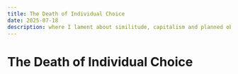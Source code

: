 ```yaml
---
title: The Death of Individual Choice
date: 2025-07-18
description: where I lament about similitude, capitalism and planned obsolescence
---
```


# The Death of Individual Choice